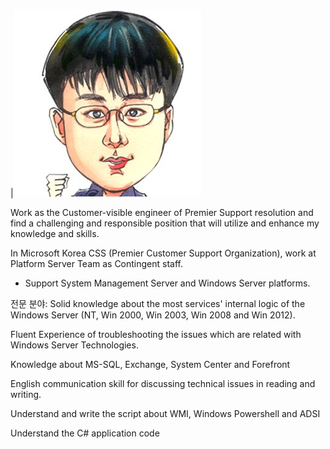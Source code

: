 
|![kj-park profile](images/kj-park+profile.jpg)






Work as the Customer-visible engineer of Premier Support resolution and find a challenging and responsible position that will utilize and enhance my knowledge and skills.

In Microsoft Korea CSS (Premier Customer Support Organization), work at Platform Server Team as Contingent staff. 
- Support System Management Server and Windows Server platforms.

전문 분야: Solid knowledge about the most services' internal logic of the Windows Server (NT, Win 2000, Win 2003, Win 2008 and Win 2012). 

Fluent Experience of troubleshooting the issues which are related with Windows Server Technologies. 

Knowledge about MS-SQL, Exchange, System Center  and Forefront

English communication skill for discussing technical issues in reading and writing. 

Understand and write the script about WMI, Windows Powershell and ADSI

Understand the C# application code